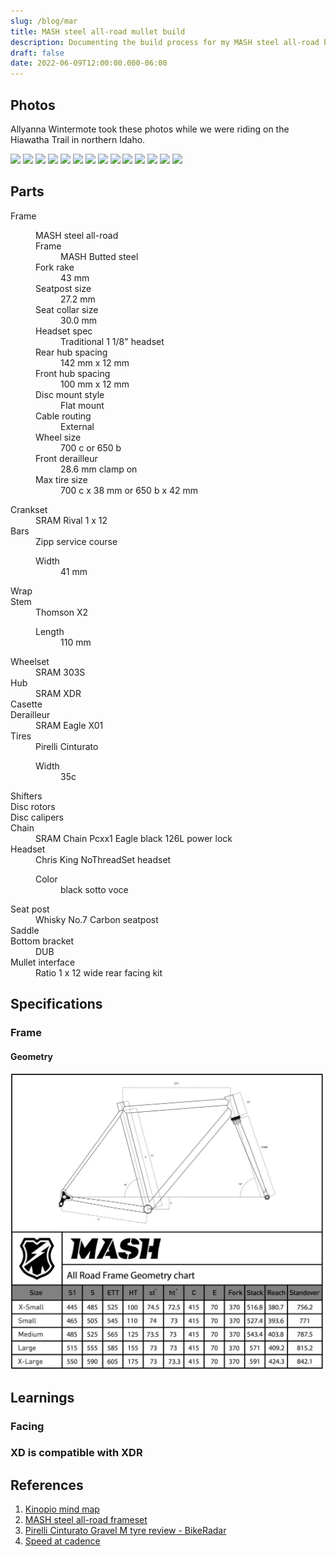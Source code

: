 ```yaml
---
slug: /blog/mar
title: MASH steel all-road mullet build
description: Documenting the build process for my MASH steel all-road build
draft: false
date: 2022-06-09T12:00:00.000-06:00
---
```

## Photos

Allyanna Wintermote took these photos while we were riding on the Hiawatha Trail in northern Idaho.

![](./hiawatha-47.jpg)
![](./hiawatha-48.jpg)
![](./hiawatha-49.jpg)
![](./hiawatha-50.jpg)
![](./hiawatha-51.jpg)
![](./hiawatha-52.jpg)
![](./hiawatha-53.jpg)
![](./hiawatha-54.jpg)
![](./hiawatha-55.jpg)
![](./hiawatha-56.jpg)
![](./hiawatha-57.jpg)
![](./hiawatha-58.jpg)
![](./hiawatha-59.jpg)
![](./hiawatha-60.jpg)

## Parts

<dl>
  <dt>Frame</dt>
  <dd>
    <dl>
    MASH steel all-road
      <dt>Frame</dt><dd>MASH Butted steel</dd>
      <dt>Fork rake</dt><dd>43 mm</dd>
      <dt>Seatpost size</dt><dd>27.2 mm</dd>
      <dt>Seat collar size</dt><dd>30.0 mm</dd>
      <dt>Headset spec</dt><dd>Traditional 1 1/8" headset</dd>
      <dt>Rear hub spacing</dt><dd>142 mm x 12 mm</dd>
      <dt>Front hub spacing</dt><dd>100 mm x 12 mm</dd>
      <dt>Disc mount style</dt><dd>Flat mount</dd>
      <dt>Cable routing</dt><dd>External</dd>
      <dt>Wheel size</dt><dd>700 c or 650 b</dd>
      <dt>Front derailleur</dt><dd>28.6 mm clamp on</dd>
      <dt>Max tire size</dt><dd>700 c x 38 mm or 650 b x 42 mm</dd>
    </dl>
  </dd>

  <dt>Crankset</dt>
  <dd>SRAM Rival 1 x 12</dd>

  <dt>Bars</dt>
  <dd>Zipp service course
    <dl>
      <dt>Width</dt>
      <dd>41 mm</dd>
    </dl>
  </dd>

  <dt>Wrap</dt>
  <dd></dd>

  <dt>Stem</dt>
  <dd>
    Thomson X2
    <dl>
      <dt>Length</dt>
      <dd>110 mm</dd>
    </dl>
  </dd>

  <dt>Wheelset</dt>
  <dd>SRAM 303S</dd>

  <dt>Hub</dt>
  <dd>SRAM XDR</dd>

  <dt>Casette</dt>
  <dd>
  </dd>

  <dt>Derailleur</dt>
  <dd>SRAM Eagle X01</dd>

  <dt>Tires</dt>
  <dd>
    Pirelli Cinturato
    <dl>
      <dt>Width</dt>
      <dd>35c</dd>
    </dl>
  </dd>

  <dt>Shifters</dt>
  <dd></dd>

  <dt>Disc rotors</dt>
  <dd></dd>

  <dt>Disc calipers</dt>
  <dd></dd>

  <dt>Chain</dt>
  <dd>SRAM Chain Pcxx1 Eagle black 126L power lock</dd>

  <dt>Headset</dt>
  <dd>Chris King NoThreadSet headset
    <dl>
      <dt>Color</dt>
      <dd>black sotto voce</dd>
    </dl>
  </dd>

  <dt>Seat post</dt>
  <dd>Whisky No.7 Carbon seatpost</dd>

  <dt>Saddle</dt>
  <dd></dd>

  <dt>Bottom bracket</dt>
  <dd>DUB</dd>

  <dt>Mullet interface</dt>
  <dd>Ratio 1 x 12 wide rear facing kit</dd>

</dl>

## Specifications

### Frame

#### Geometry

![](./geometry.jpg)

## Learnings

### Facing

### XD is compatible with XDR

## References

[kinopio]: https://kinopio.club/bike-build-mash-all-road-mullet-8cYbIr_r9RpbQJeshXTc0
[mash]: https://www.mashsf.com/news/mash/mash-steel-all-road-frameset
[pcgmtrb]: https://www.bikeradar.com/reviews/components/tyres/gravel-bike-tyres/pirelli-cinturato-gravel-m-tyre-review/?hidden=true/
[bikecalc]: https://www.bikecalc.com/speed_at_cadence

1. [Kinopio mind map][kinopio]
1. [MASH steel all-road frameset][mash]
1. [Pirelli Cinturato Gravel M tyre review - BikeRadar][pcgmtrb]
1. [Speed at cadence][bikecalc]
